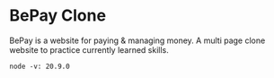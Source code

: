 # BePay Clone

BePay is a website for paying & managing money.
A multi page clone website to practice currently learned skills.

`node -v: 20.9.0`
